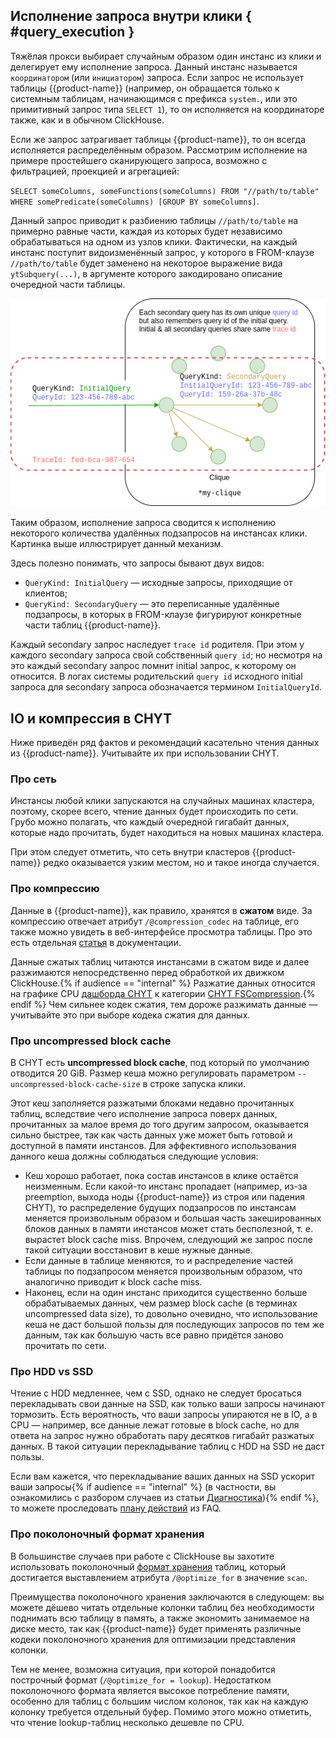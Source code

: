 ## Исполнение запроса внутри клики { #query_execution }

Тяжёлая прокси выбирает случайным образом один инстанс из клики и делегирует ему исполнение запроса. Данный инстанс называется `координатором` (или `инициатором`) запроса. Если запрос не использует таблицы {{product-name}} (например, он обращается только к системным таблицам, начинающимся с префикса `system.`, или это примитивный запрос типа `SELECT 1`), то он исполняется на координаторе также, как и в обычном ClickHouse.

Если же запрос затрагивает таблицы {{product-name}}, то он всегда исполняется распределённым образом. Рассмотрим исполнение на примере простейшего сканирующего запроса, возможно с фильтрацией, проекцией и агрегацией:

`SELECT someColumns, someFunctions(someColumns) FROM "//path/to/table" WHERE somePredicate(someColumns) [GROUP BY someColumns]`.

Данный запрос приводит к разбиению таблицы `//path/to/table` на примерно равные части, каждая из которых будет независимо обрабатываться на одном из узлов клики. Фактически, на каждый инстанс поступит видоизменённый запрос, у которого в FROM-клаузе `//path/to/table` будет заменено на некоторое выражение вида `ytSubquery(...)`, в аргументе которого закодировано описание очередной части таблицы.

![](../../../../../../images/chyt_inside_clique.png)

Таким образом, исполнение запроса сводится к исполнению некоторого количества удалённых подзапросов на инстансах клики. Картинка выше иллюстрирует данный механизм.

Здесь полезно понимать, что запросы бывают двух видов:

- `QueryKind: InitialQuery` — исходные запросы, приходящие от клиентов;
- `QueryKind: SecondaryQuery` — это переписанные удалённые подзапросы, в которых в FROM-клаузе фигурируют конкретные части таблиц {{product-name}}.

Каждый secondary запрос наследует `trace id` родителя. При этом у каждого secondary запроса свой собственный `query id`; но несмотря на это каждый secondary запрос помнит initial запрос, к которому он относится. В логах системы родительский `query id` исходного initial запроса для secondary запроса обозначается термином `InitialQueryId`.

## IO и компрессия в CHYT

Ниже приведён ряд фактов и рекомендаций касательно чтения данных из {{product-name}}. Учитывайте их при использовании CHYT.

### Про сеть

Инстансы любой клики запускаются на случайных машинах кластера, поэтому, скорее всего, чтение данных будет происходить по сети. Грубо можно полагать, что каждый очередной гигабайт данных, которые надо прочитать, будет находиться на новых машинах кластера.

При этом следует отметить, что сеть внутри кластеров {{product-name}} редко оказывается узким местом, но и такое иногда случается.

### Про компрессию

Данные в {{product-name}}, как правило, хранятся в **сжатом** виде. За компрессию отвечает атрибут `/@compression_codec` на таблице, его также можно увидеть в веб-интерфейсе просмотра таблицы. Про это есть отдельная [статья](../../../../../user-guide/storage/compression.md) в документации.

Данные сжатых таблиц читаются инстансами в сжатом виде и далее разжимаются непосредственно перед обработкой их движком ClickHouse.{% if audience == "internal" %} Разжатие данных относится на графике CPU [дашборда CHYT](../../../../../user-guide/data-processing/chyt/cliques/dashboard.md) к категории [CHYT FSCompression](../../../../../user-guide/data-processing/chyt/cliques/dashboard.md#cpu).{% endif %} Чем сильнее кодек сжатия, тем дороже разжимать данные — учитывайте это при выборе кодека сжатия для данных.

### Про uncompressed block cache

В CHYT есть **uncompressed block cache**, под который по умолчанию отводится 20 GiB. Размер кеша можно регулировать параметром `--uncompressed-block-cache-size` в строке запуска клики.

Этот кеш заполняется разжатыми блоками недавно прочитанных таблиц, вследствие чего исполнение запроса поверх данных, прочитанных за малое время до того другим запросом, оказывается сильно быстрее, так как часть данных уже может быть готовой и доступной в памяти инстансов. Для эффективного использования данного кеша должны соблюдаться следующие условия:

- Кеш хорошо работает, пока состав инстансов в клике остаётся неизменным. Если какой-то инстанс пропадает (например, из-за preemption, выхода ноды {{product-name}} из строя или падения CHYT), то распределение будущих подзапросов по инстансам меняется произвольным образом и большая часть закешированных блоков данных в памяти инстансов может стать бесполезной, т. е. вырастет block cache miss. Впрочем, следующий же запрос после такой ситуации восстановит в кеше нужные данные.
- Если данные в таблице меняются, то и распределение частей таблицы по подзапросом меняется произвольным образом, что аналогично приводит к block cache miss.
- Наконец, если на один инстанс приходится существенно больше обрабатываемых данных, чем размер block cache (в терминах uncompressed data size), то довольно очевидно, что использование кеша не даст большой пользы для последующих запросов по тем же данным, так как большую часть все равно придётся заново прочитать по сети.

### Про HDD vs SSD

Чтение с HDD медленнее, чем с SSD, однако не следует бросаться перекладывать свои данные на SSD, как только ваши запросы начинают тормозить. Есть вероятность, что ваши запросы упираются не в IO, а в CPU — например, все данные лежат готовые в block cache, но для ответа на запрос нужно обработать пару десятков гигабайт разжатых данных. В такой ситуации перекладывание таблиц с HDD на SSD не даст пользы.

Если вам кажется, что перекладывание ваших данных на SSD ускорит ваши запросы{% if audience == "internal" %} (в частности, вы ознакомились с разбором случаев из статьи [Диагностика](../../../../../user-guide/data-processing/chyt/queries/diagnostics.md)){% endif %}, то можете проследовать [плану действий](../../../../../user-guide/data-processing/chyt/faq-chyt.md#how-to-set-ssd) из FAQ.

### Про поколоночный формат хранения

В большинстве случаев при работе с ClickHouse вы захотите использовать поколоночный [формат хранения](../../../../../user-guide/storage/chunks.md#optimize_for) таблиц, который достигается выставлением атрибута `/@optimize_for` в значение `scan`.

Преимущества поколоночного хранения заключаются в следующем: вы можете дёшево читать отдельные колонки таблиц без необходимости поднимать всю таблицу в память, а также экономить занимаемое на диске место, так как {{product-name}} будет применять различные кодеки поколоночного хранения для оптимизации представления колонки.

Тем не менее, возможна ситуация, при которой понадобится построчный формат (`/@optimize_for = lookup`). Недостатком поколоночного формата является высокое потребление памяти, особенно для таблиц с большим числом колонок, так как на каждую колонку требуется отдельный буфер. Помимо этого можно отметить, что чтение lookup-таблиц несколько дешевле по CPU.